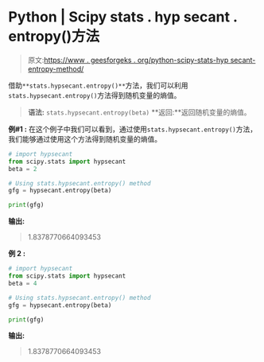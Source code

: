 # Python | Scipy stats . hyp secant . entropy()方法

> 原文:[https://www . geesforgeks . org/python-scipy-stats-hyp secant-entropy-method/](https://www.geeksforgeeks.org/python-scipy-stats-hypsecant-entropy-method/)

借助`**stats.hypsecant.entropy()**`方法，我们可以利用`stats.hypsecant.entropy()`方法得到随机变量的熵值。

> **语法:** `stats.hypsecant.entropy(beta)`
> **返回:**返回随机变量的熵值。

**例#1 :**
在这个例子中我们可以看到，通过使用`stats.hypsecant.entropy()`方法，我们能够通过使用这个方法得到随机变量的熵值。

```py
# import hypsecant
from scipy.stats import hypsecant
beta = 2

# Using stats.hypsecant.entropy() method
gfg = hypsecant.entropy(beta)

print(gfg)
```

**输出:**

> 1.8378770664093453

**例 2 :**

```py
# import hypsecant
from scipy.stats import hypsecant
beta = 4

# Using stats.hypsecant.entropy() method
gfg = hypsecant.entropy(beta)

print(gfg)
```

**输出:**

> 1.8378770664093453
